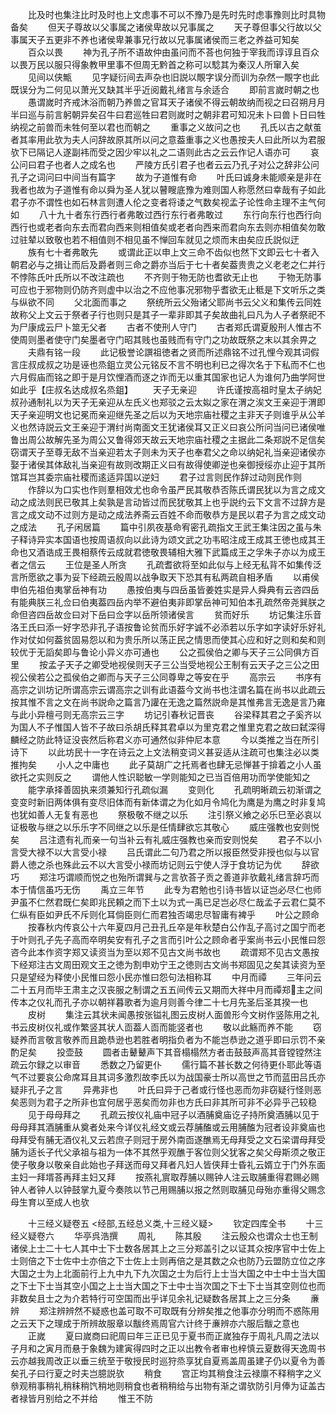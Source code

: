 <!-- { "loadSidebar": true } -->
　　比及时也集注比时及时也上文虑事不可以不豫乃是先时先时虑事豫则比时具物备矣
　　但天子尊故以父事属之诸侯卑故以兄事属之
　　天子尊但事父行故以父事属天子五更非不养也诸侯卑兼事兄行故以兄事属诸侯而三老之养益可知矣
　　百众以畏
　　神为孔子所不语故仲由虽问而不荅也何独于宰我而谆谆且百众以畏万民以服只得象教甲里事不但周无黔首之称可以騐其为秦汉人所窜入矣
　　见间以侠甒
　　见字疑衍间去声杂也旧説以覸字误分而训为杂然一覸字也此既误分为二何见以萧光又缺其半乎近阅戴礼绪言与余适合
　　即前言嵗时朝之也
　　愚谓嵗时齐戒沐浴而朝乃养兽之官耳天子诸侯不得云朝故纳而视之曰召朔月月半曰巡与前言躬朝异矣召牛曰君巡牲曰君则嵗时之朝非君可知况未卜曰兽卜日曰牲纳视之前兽而未牲何至以君也而朝之
　　重事之义故问之也
　　孔氏以古之献茧者其率用此欤为夫人问辞故原其所以问之意葢重事之义也愚按夫人曰此所以为君服欤下已隔记人遂副袆而受之因少牢以礼之二语则此古之云云作记人语亦可
　　哀公问曰君子也者人之成名也
　　严陵方氏引君子也者云云乃孔子对公之辞非公问孔子之词问曰中间当有篇字
　　故为子道惟有命
　　叶氏曰诚身未能顺亲是非在我者也故为子道惟有命以舜为圣人犹以瞽瞍底豫为难则国人称愿然曰幸哉有子如此君子亦不谓性也如石林言则遭人伦之变者将诿之气数矣视孟子论性命主理不主气何如
　　八十九十者东行西行者弗敢过西行东行者弗敢过
　　东行向东行也西行向西行也或老者向东去而君向西来则相值矣或老者向西来而君向东去则亦相值矣勿敢过驻辇以致敬也若不相值则不相见虽不惮回车就见之烦而末由矣应氏説似迂
　　族有七十者弗敢先
　　或谓此正以申上文三命不齿似也然下文即云七十者入朝君必与之揖让而后及爵者则三命之爵亦当后于七十者矣葢贵贵之义老老之仁并行不悖陈氏叶氏所以不改注疏也
　　不齐则于物无防也耆欲无止也
　　于物无防事可应也于邪物则仍防齐则虚中以治之不应他事况邪物乎耆欲无止秪是下文听乐之类与纵欲不同
　　父北面而事之
　　祭统所云父殆诸父耶尚书云父义和集传云同姓故称父上文云于祭者子行也则只是其子一辈非即其子矣故曲礼曰凡为人子者祭祀不为尸康成云尸卜筮无父者
　　古者不使刑人守门
　　古者郑氏谓夏殷刑人惟古不使周则墨者使守门矣墨者守门昭其贱也虽贱而有守门之功故既祭之末以其余畀之
　　夫鼎有铭一段
　　此记极誉论譔祖徳者之贤而所述鼎铭不过孔悝今观其词假言庄叔成叔之功是诬也烝鉏立灵公元铭反不言不明也利已之得次名于下私而不仁也六月假庙而铭之即于是月饮悝酒而逐之诈而无以重其国家也记人为谁何乃曲学阿世如此乎【庄叔名达成叔名烝鉏】
　　天子无亲迎
　　许氏谨按高祖时皇太子纳妃叔孙通制礼以为天子无亲迎从左氏义也郑驳之云太姒之家在渭之涘文王亲迎于渭即天子亲迎明文也记冕而亲迎继先圣之后以为天地宗庙社稷之主非天子则谁乎从公羊义也然诗説云文王亲迎于渭纣尚南面文王犹诸侯耳又正义曰哀公所问当问已诸侯唯鲁出周公故解先圣为周公又鲁得郊天故云天地宗庙社稷之主据此二条郑説不足信矣窃谓天子至尊无敌不当亲迎若太子则未为天子也奉君父之命以纳妃礼当亲迎诸侯亦娶于诸侯其体敌礼当亲迎有故则改期正义曰有故得使卿逆也亲御授绥亦止迎于其所馆耳岂其委宗庙社稷而逺适异国以逆妇
　　君子过言则民作辞过动则民作则
　　作辞以为口实也作则羣相效尤也命令虽严民其敬恭否陈氏谓民犹以为言之成文动之成法则民已敬其上矣孰是言动皆过而民犹敬其上也乎説约云下文言不过辞方是言之成文动不过则方是动之成法养斋云百姓不命而敬恭方是民以君子为言之成文动之成法
　　孔子闲居篇
　　篇中引夙夜基命宥密孔疏指文王武王集注因之虽与朱子释诗异实本国语也按周语叔向以此诗为颂文武之功韦昭注成王成其王徳也成其王命也又酒诰成王畏相蔡传云成就君徳敬畏辅相大雅下武篇成王之孚朱子亦以为成王者之信云
　　王位是圣人所贪
　　孔疏耆欲将至如此似与上经无私背不如集传泛言所愿欲之事为妥下经疏云殷周以战争取天下恐其有私两疏自相矛盾
　　以甫侯申伯先祖伯夷掌岳神有功
　　愚按伯夷与四岳虽皆姜姓实是异人舜典有云咨四岳有能典朕三礼佥曰伯夷葢四岳内举不避伯夷非即掌岳神可知伯本孔疏然帝尧巽朕之命但咨四岳故佥曰对下岳曰佥字以岳所领诸侯言
　　贫而好乐
　　坊记集注乐音洛王氏曰添一好字恐非孔子语按鲁论贫而乐好字诚不必添若以乐字如字读好乐好礼作对仗如何葢贫固易怨以和为贵乐所以荡正民之情思而使其心应和好之则和矣和则较优于无謟矣即与鲁论小异义亦可通也
　　公之孤侯伯之卿与天子三公同俱方百里
　　按孟子天子之卿受地视侯则天子三公当受地视公王制有云天子之三公之田视公侯若公之孤侯伯之卿而与天子三公同尊卑之等安在乎
　　高宗云
　　书序有高宗之训坊记所谓高宗云谓高宗之训有此语葢今文尚书也注谓名篇在尚书以此疏云按其惟不言之文在尚书説命之篇言乃讙在无逸之篇然説命是其惟弗言无逸是言乃雍与此小异檀弓则无高宗云三字
　　坊记引春秋记晋丧
　　谷梁释其君之子奚齐以为国人不子惟国人皆不子故曰杀胡氏释其君卓以为里克君之惟里克君之故曰弑深得麟经之防此特证没丧然后称君义亦可通然似非仲尼本意
　　今以类推之当在所引诗下
　　以此坊民十一字在诗云之上文法稍变词义甚妥适从注疏可也集注必以类推拘矣
　　小人之中庸也
　　此子莫胡广之托焉者也肆无忌惮甚于揜着之小人虽欲托之实则反之
　　谓他人性识聪敏一学则能知之已当百倍用功而学使能知之
　　能字承择善固执来须兼知行孔疏似漏
　　变则化
　　孔疏明晰疏云初渐谓之变变时新旧两体俱有变尽旧体而有新体谓之为化如月令鸠化为鹰是为鹰之时非复鸠也犹如善人无复有恶也
　　祭极敬不继之以乐
　　注引祭义飨之必乐巳至必哀以证极敬与继之以乐乐字不同继之以乐是任情肆欲忘其敬心
　　威庄强教也安则悦矣
　　吕注遗有礼而亲一句当补云有礼威庄强教也亲而安则悦矣
　　君子不以小言受大禄不以大言受小禄
　　吕氏谓此二句乃君之所以报臣然受非授也似与以官爵人徳之杀也殊此云不以大言受小禄而坊记则云宁使人浮于食坊记为优
　　辞欲巧
　　郑注巧谓顺而悦之也殆所谓巽与之言欤荅子贡之善道非欤戴礼绪言辞巧而本于情信虽巧无伤
　　禹立三年节
　　此专为君勉也引诗书皆以证岂必尽仁也师尹虽不仁然君既仁矣即兆民頼之而下土以为式一禹已足岂必尽仁哉孟子云君仁莫不仁纵有臣如尹氏不斥则化耳倘臣则仁而君独否竭忠尽智庸有裨乎
　　叶公之顾命
　　按春秋内传哀公十六年夏四月己丑孔丘卒是年秋楚白公作乱子高讨之国宁而老于叶则孔子先子高而卒明矣安有孔子之言而引叶公之顾命者乎案尚书云小民惟曰怨咨今此本作资字郑又读资当为至以郑不见古文尚书故也
　　疏谓郑不见古文愚按下经郑注古文周田观文王之徳为割申劝宁王之徳则古文尚书郑固见之矣其读资为至只是望经为释使小民惟曰怨小民亦惟曰怨句法相称耳
　　中月而禫
　　三年问云二十五月而毕王肃主之汉丧服之制谓之五五间传云又期而大祥中月而禫郑主之间传本之仪礼而孔子亦以朝祥暮歌者为逾月则善今律二十七月先圣后圣其揆一也
　　皮树
　　集注云其状未闻愚按张镒礼图云皮树人面兽形今文树作竖陈用之礼书云皮树仪礼或作繁竖其状人靣葢人靣而能竖者也
　　敬以此觞而养不能
　　窃疑养而言敬言敬养而且跪恭逊也若胜者明指负者为不能岂恭逊之道乎即曰示罚不亲酌足矣
　　投壶鼓
　　圆者击鼙鼙声下其音榻榻然方者击鼓鼓声高其音镗镗然注疏云尔録之以审音
　　悉数之乃留更仆
　　儒行篇不甚长数之何待更仆耶此等语气不过要哀公命席耳且其词多激烈故李氏以为战国豪士所以高世之节而蓝田吕氏亦疑非孔子之言
　　异弗非也
　　叶氏曰异于己者或行怪也恶而勿非窃疑行怪则恶矣恶则为君子之所非也宜何居乎恶矣而勿非也方氏曰非其所可非不必异乎己较稳
　　见于母母拜之
　　孔疏云按仪礼庙中冠子以酒脯奠庙讫子持所奠酒脯以见于母母拜其酒脯重从奠者处来今详仪礼经文或云荐脯醢或云用脯醢为冠者设非奠庙也母拜受有脯无酒仪礼又云若庶子则冠于房外南靣遂醮焉无母拜受之文石梁谓母拜受脯为适长子代父承祖与祖为一体不其然乎观醮于客位则父犹客之矣父母斯须之敬正使子敬身以敬亲自此始也子拜送而母又拜者凡妇人皆侠拜士昏礼云婿立于门外东面主妇一拜壻荅再拜主妇又拜
　　按燕礼賔取荐脯以赐钟人注云取脯重得君赐必赐钟人者钟人以钟鼓掌九夏今奏陔以节己用赐脯以报之然则取脯见母殆亦重得父赐念母生育以至成人也欤

　　十三经义疑卷五
<经部,五经总义类,十三经义疑>
　　钦定四库全书
　　十三经义疑卷六
　　华亭呉浩撰
　　周礼
　　陈其殷
　　注云殷众也谓众士也王制诸侯上士二十七人其中士下士数各居其上之三分郑盖引之以证其众按序官中士佐上士则倍之下士佐中士亦倍之下士佐上士则再倍之是其数之众也防乃云盟防立位之序大国之士为上北面前行上九中九下九次国之士为后行上士当大国之中士中士当大国之下士下士当其空小国之上士当大国之下士中士当次国之下士下士当其空则位也而非数矣且士之为介若特行可空国而出乎详见余礼记疑数各居其上之三分条
　　亷辨
　　郑注辨辨然不疑惑也盖可取不可取既有分辨矣推之他事亦分明而不惑陈用之云天下之理成于所辨故服章以黻终焉周官六计终于亷辨亦六服后黻之意也
　　正嵗
　　夏曰嵗商曰祀周曰年三正已见于夏书而正嵗独存于周礼凡周之法以子月和之寅月而悬于象魏为建寅得四时之正以出教令者审也梓慎云夏数得天逸周书云亦越我周改正以垂三统至于敬授民时巡狩烝享犹自夏焉盖周虽建子仍以夏令为善矣孔子曰行夏之时夫岂臆説欤
　　稍食
　　宫正均其稍食注云禄廪不释稍字之义叅观稍事稍礼稍秣稍饩稍地则稍食也者稍稍给与出物有渐之谓欤防引月俸为证盖古者禄皆月别给之不并给
　　惟王不防
